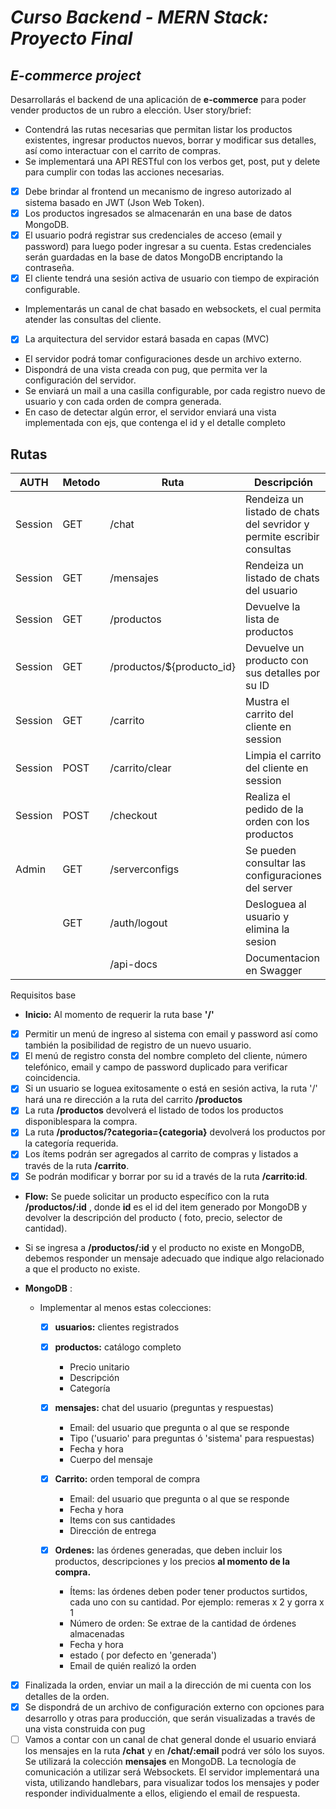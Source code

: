 
# _Curso Backend - MERN Stack: Proyecto Final_

## _E-commerce project_

Desarrollarás el backend de una aplicación de **e-commerce** para poder vender productos de un rubro a elección.
User story/brief:

- Contendrá las rutas necesarias que permitan listar los productos existentes, ingresar productos nuevos, borrar y modificar sus detalles, así como interactuar con el carrito de compras.
- Se implementará una API RESTful con los verbos get, post, put y delete para cumplir con todas las acciones necesarias.
- [x] Debe brindar al frontend un mecanismo de ingreso autorizado al sistema basado en JWT (Json Web Token).
- [x] Los productos ingresados se almacenarán en una base de datos MongoDB.
- [x] El usuario podrá registrar sus credenciales de acceso (email y password) para luego poder ingresar a su cuenta. Estas credenciales serán guardadas en la base de datos MongoDB encriptando la contraseña.
- [x] El cliente tendrá una sesión activa de usuario con tiempo de expiración configurable.
- Implementarás un canal de chat basado en websockets, el cual permita atender las consultas del cliente.
- [x] La arquitectura del servidor estará basada en capas (MVC)
- El servidor podrá tomar configuraciones desde un archivo externo.
- Dispondrá de una vista creada con pug, que permita ver la configuración del servidor.
- Se enviará un mail a una casilla configurable, por cada registro nuevo de usuario y con cada orden de compra generada.
- En caso de detectar algún error, el servidor enviará una vista implementada con ejs, que contenga el id y el detalle completo

## Rutas

  | AUTH    | Metodo | Ruta                      | Descripción                                               | Body |
  | ------- | ------ | ------------------------- | --------------------------------------------------------- | ---- |
  | Session | GET    | /chat                     | Rendeiza un listado de chats del sevridor y permite escribir consultas         |      |
  | Session | GET    | /mensajes                 | Rendeiza un listado de chats del usuario                   |      |
  | Session | GET    | /productos                | Devuelve la lista de productos                     |      |
  | Session | GET    | /productos/${producto_id} | Devuelve un producto con sus detalles por su ID    |      |
  | Session | GET    | /carrito                  | Mustra el carrito del cliente en session           |      |
  | Session | POST   | /carrito/clear            | Limpia el carrito del cliente  en session          |      |
  | Session | POST   | /checkout                 | Realiza el pedido de la orden con los productos    |      |
  | Admin   | GET    | /serverconfigs            | Se pueden consultar las configuraciones del server |      |
  |    | GET    | /auth/logout            | Desloguea al usuario y elimina la sesion |      |
  |    |  | /api-docs         | Documentacion en Swagger|      |

Requisitos base

- **Inicio:** Al momento de requerir la ruta base **&#39;/&#39;**
  
- [x]  Permitir un menú de ingreso al sistema con email y password así como también la posibilidad de registro de un nuevo usuario.
- [x]  El menú de registro consta del nombre completo del cliente, número telefónico, email y campo de password duplicado para verificar coincidencia.
- [x]  Si un usuario se loguea exitosamente o está en sesión activa, la ruta &#39;/&#39; hará una re dirección a la ruta del carrito **/productos**
- [x]  La ruta **/productos** devolverá el listado de todos los productos disponiblespara la compra.
- [x] La ruta **/productos/?categoria={categoria}** devolverá los productos por la categoría requerida.
- [x]  Los ítems podrán ser agregados al carrito de compras y listados a través de la ruta **/carrito**.
- [x] Se podrán modificar y borrar por su id a través de la ruta **/carrito:id**.

- **Flow:** Se puede solicitar un producto específico con la ruta **/productos/:id** , donde **id** es el id del item generado por MongoDB y devolver la descripción del producto ( foto, precio, selector de cantidad).
- Si se ingresa a **/productos/:id** y el producto no existe en MongoDB, debemos responder un mensaje adecuado que indique algo relacionado a que el producto no existe.

- **MongoDB** :
  - Implementar al menos estas colecciones:
    - [x] **usuarios:** clientes registrados
    - [x] **productos:** catálogo completo
      - Precio unitario
      - Descripción
      - Categoría

    - [x] **mensajes:** chat del usuario (preguntas y respuestas)
      - Email: del usuario que pregunta o al que se responde
      - Tipo (&#39;usuario&#39; para preguntas ó &#39;sistema&#39; para respuestas)
      - Fecha y hora
      - Cuerpo del mensaje

    - [x] **Carrito:** orden temporal de compra
      - Email: del usuario que pregunta o al que se responde
      - Fecha y hora
      - Items con sus cantidades
      - Dirección de entrega  
    - [x] **Ordenes:** las órdenes generadas, que deben incluir los productos, descripciones y los precios **al momento de la compra.**
      - Ítems: las órdenes deben poder tener productos surtidos, cada uno con su cantidad. Por ejemplo: remeras x 2 y gorra x 1
      - Número de orden: Se extrae de la cantidad de órdenes almacenadas
      - Fecha y hora
      - estado ( por defecto en &#39;generada&#39;)
      - Email de quién realizó la orden
  
- [x] Finalizada la orden, enviar un mail a la dirección de mi cuenta con los detalles de la orden.
- [x] Se dispondrá de un archivo de configuración externo con opciones para desarrollo y otras para producción, que serán visualizadas a través de una vista construida con pug
- [ ] Vamos a contar con un canal de chat general donde el usuario enviará los mensajes en la ruta **/chat** y en **/chat/:email** podrá ver sólo los suyos. Se utilizará la colección **mensajes** en MongoDB. La tecnología de comunicación a utilizar será Websockets. El servidor implementará una vista, utilizando handlebars, para visualizar todos los mensajes y poder responder individualmente a ellos, eligiendo el email de respuesta.
